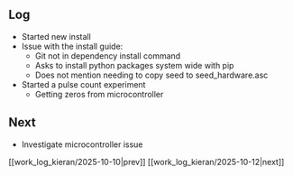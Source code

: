 ## Log
- Started new install
- Issue with the install guide:
	- Git not in dependency install command
	- Asks to install python packages system wide with pip
	- Does not mention needing to copy seed to seed_hardware.asc
- Started a pulse count experiment
	- Getting zeros from microcontroller
## Next
- Investigate microcontroller issue

[[work_log_kieran/2025-10-10|prev]] [[work_log_kieran/2025-10-12|next]]
